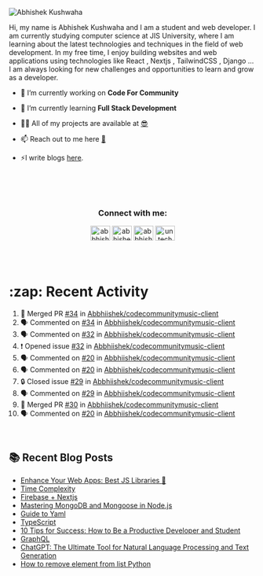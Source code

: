 <!-- <img src="./profileheader.png"> -->

![Abhishek Kushwaha](https://wiidgets.vercel.app/api/banner?title=Abhishek%20Kushwaha&bio=Code%20|%20Community%20|%20Music&twitter=abbhishekstwt)

<!-- <h1 align="center"> <img src="https://c.tenor.com/HO7EBVsu04oAAAAi/pikachu-pokemon.gif" width="50"> I'm Abhishek Kushwaha <img src="https://cdn.discordapp.com/emojis/852778687958482944.gif?v=1" width="50"></h1>
<p align="center">
  <img src="https://readme-typing-svg.herokuapp.com?color=00FFFF&width=380&height=45&lines=UG+at+JIS+UNIVERSITY;GDSC+Lead+22;Discord+Bot+Developer;Full+Stack+Developer;Open-Source+Enthusiast;Nice+To+Meet+You+...;&center=true">
  </p>




 -->
Hi, my name is Abhishek Kushwaha and I am a student and web developer.
I am currently studying computer science at JIS University, where I am learning about the latest technologies and techniques in the field of web development.
In my free time, I enjoy building websites and web applications using technologies like React , Nextjs , TailwindCSS , Django ... I am always looking for new challenges and opportunities to learn and grow as a developer.


- 🔭 I’m currently working on **Code For Community**

- 🌱 I’m currently learning **Full Stack Development**

- 👨‍💻 All of my projects are available at [😎](https://github.com/Abbhiishek)

- 📫 Reach out to me here **[📧](abhishekkushwaha1479@gmail.com)**

- ⚡I write blogs [here](https://dev.to/abbhiishek).

<br>
<br>
<br>

<h3  align="center">Connect with me:</h3>
<p  align="center">
<a href="https://twitter.com/abbhishek_k" target="blank"><img align="center" src="https://raw.githubusercontent.com/rahuldkjain/github-profile-readme-generator/master/src/images/icons/Social/twitter.svg" alt="abbhishek_k" height="30" width="40" /></a>
<a href="https://linkedin.com/in/abhishek-kushwaha-653a74213/" target="blank"><img align="center" src="https://raw.githubusercontent.com/rahuldkjain/github-profile-readme-generator/master/src/images/icons/Social/linked-in-alt.svg" alt="abhishek-kushwaha-653a74213/" height="30" width="40" /></a>
<a href="https://instagram.com/abbhishek_k" target="blank"><img align="center" src="https://raw.githubusercontent.com/rahuldkjain/github-profile-readme-generator/master/src/images/icons/Social/instagram.svg" alt="abbhishek_k" height="30" width="40" /></a>
<a href="https://www.youtube.com/c/UCDV_cwac9byivL5hvpU9mHQ" target="blank"><img align="center" src="https://raw.githubusercontent.com/rahuldkjain/github-profile-readme-generator/master/src/images/icons/Social/youtube.svg" alt="untechnicaltech" height="30" width="40" /></a>

</p>
<br>
<br>
<h1>:zap: Recent Activity</h1>

<!--START_SECTION:activity-->
1. 🎉 Merged PR [#34](https://github.com/Abbhiishek/codecommunitymusic-client/pull/34) in [Abbhiishek/codecommunitymusic-client](https://github.com/Abbhiishek/codecommunitymusic-client)
2. 🗣 Commented on [#34](https://github.com/Abbhiishek/codecommunitymusic-client/pull/34#issuecomment-1750844758) in [Abbhiishek/codecommunitymusic-client](https://github.com/Abbhiishek/codecommunitymusic-client)
3. 🗣 Commented on [#32](https://github.com/Abbhiishek/codecommunitymusic-client/issues/32#issuecomment-1750821990) in [Abbhiishek/codecommunitymusic-client](https://github.com/Abbhiishek/codecommunitymusic-client)
4. ❗ Opened issue [#32](https://github.com/Abbhiishek/codecommunitymusic-client/issues/32) in [Abbhiishek/codecommunitymusic-client](https://github.com/Abbhiishek/codecommunitymusic-client)
5. 🗣 Commented on [#20](https://github.com/Abbhiishek/codecommunitymusic-client/issues/20#issuecomment-1747980099) in [Abbhiishek/codecommunitymusic-client](https://github.com/Abbhiishek/codecommunitymusic-client)
6. 🗣 Commented on [#20](https://github.com/Abbhiishek/codecommunitymusic-client/issues/20#issuecomment-1746901774) in [Abbhiishek/codecommunitymusic-client](https://github.com/Abbhiishek/codecommunitymusic-client)
7. 🔒 Closed issue [#29](https://github.com/Abbhiishek/codecommunitymusic-client/issues/29) in [Abbhiishek/codecommunitymusic-client](https://github.com/Abbhiishek/codecommunitymusic-client)
8. 🗣 Commented on [#29](https://github.com/Abbhiishek/codecommunitymusic-client/issues/29#issuecomment-1746887644) in [Abbhiishek/codecommunitymusic-client](https://github.com/Abbhiishek/codecommunitymusic-client)
9. 🎉 Merged PR [#30](https://github.com/Abbhiishek/codecommunitymusic-client/pull/30) in [Abbhiishek/codecommunitymusic-client](https://github.com/Abbhiishek/codecommunitymusic-client)
10. 🗣 Commented on [#20](https://github.com/Abbhiishek/codecommunitymusic-client/issues/20#issuecomment-1746086730) in [Abbhiishek/codecommunitymusic-client](https://github.com/Abbhiishek/codecommunitymusic-client)
<!--END_SECTION:activity-->

<br>

  
## :books: Recent Blog Posts

<!-- BLOG-POST-LIST:START -->
- [Enhance Your Web Apps: Best JS Libraries 🔧](https://dev.to/abbhiishek/enhance-your-web-apps-best-js-libraries-1a3f)
- [Time Complexity](https://dev.to/abbhiishek/time-complexity-41a1)
- [Firebase + Nextjs](https://dev.to/abbhiishek/firebase-nextjs-511a)
- [Mastering MongoDB and Mongoose in Node.js](https://dev.to/abbhiishek/mastering-mongodb-and-mongoose-in-nodejs-1be5)
- [Guide to Yaml](https://dev.to/abbhiishek/guide-to-yaml-339b)
- [TypeScript](https://dev.to/abbhiishek/typescript-3abm)
- [10 Tips for Success: How to Be a Productive Developer and Student](https://dev.to/abbhiishek/10-tips-for-success-how-to-be-a-productive-developer-and-student-440f)
- [GraphQL](https://dev.to/abbhiishek/graphql-2hc2)
- [ChatGPT: The Ultimate Tool for Natural Language Processing and Text Generation](https://dev.to/abbhiishek/chatgpt-the-ultimate-tool-for-natural-language-processing-and-text-generation-40ag)
- [How to remove element from list Python](https://dev.to/abbhiishek/how-to-remove-element-from-list-python-22d6)
<!-- BLOG-POST-LIST:END -->
